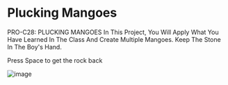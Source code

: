 # Plucking Mangoes

PRO-C28: PLUCKING MANGOES
In This Project, You Will Apply What You Have Learned In The Class And Create Multiple Mangoes. Keep The Stone In The Boy's Hand.

Press Space to get the rock back

![image](https://user-images.githubusercontent.com/72172315/122796016-edfd0000-d28b-11eb-9518-d77406e13aff.png)
